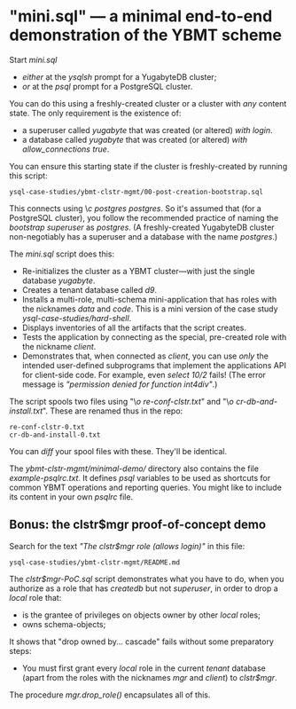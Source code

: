 # "mini.sql" — a minimal end-to-end demonstration of the YBMT scheme

Start _mini.sql_

- _either_ at the _ysqlsh_ prompt for a YugabyteDB cluster;
- _or_ at the _psql_ prompt for a PostgreSQL cluster.

You can do this using a freshly-created cluster or a cluster with _any_ content state. The only requirement is the existence of:

- a superuser called _yugabyte_ that was created (or altered) _with login_.
- a database called _yugabyte_ that was created (or altered) _with allow_connections true_.

You can ensure this starting state if the cluster is freshly-created by running this script:

```
ysql-case-studies/ybmt-clstr-mgmt/00-post-creation-bootstrap.sql
```

This connects using \\_c postgres postgres_. So it's assumed that (for a PostgreSQL cluster), you follow the recommended practice of naming the _bootstrap superuser_ as _postgres_. (A freshly-created YugabyteDB cluster non-negotiably has a superuser and a database with the name _postgres_.)

The _mini.sql_ script does this:

- Re-initializes the cluster as a YBMT cluster—with just the single database _yugabyte_.
- Creates a tenant database called _d9_.
- Installs a multi-role, multi-schema mini-application that has roles with the nicknames _data_ and _code_. This is a mini version of the case study _ysql-case-studies/hard-shell_.
- Displays inventories of all the artifacts that the script creates.
- Tests the application by connecting as the special, pre-created role with the nickname _client_.
- Demonstrates that, when connected as _client_, you can use _only_ the intended user-defined subprograms that implement the applications API for client-side code. For example, even _select 10/2_ fails! (The error message is _"permission denied for function int4div"_.)

The script spools two files using "\\_o re-conf-clstr.txt_" and "\\_o cr-db-and-install.txt_". These are renamed thus in the repo:

```
re-conf-clstr-0.txt
cr-db-and-install-0.txt
```

You can _diff_ your spool files with these. They'll be identical.

The _ybmt-clstr-mgmt/minimal-demo/_ directory also contains the file _example-psqlrc.txt_. It defines _psql_ variables to be used as shortcuts for common YBMT operations and reporting queries. You might like to include its content in your own _psqlrc_ file.

## Bonus: the clstr$mgr proof-of-concept demo

Search for the text *"The clstr$mgr role (allows login)"* in this file:

```
ysql-case-studies/ybmt-clstr-mgmt/README.md
```

The *clstr$mgr-PoC.sql* script demonstrates what you have to do, when you authorize as a role that has *createdb* but not *superuser*, in order to drop a *local* role that:

- is the grantee of privileges on objects owner by other *local* roles;
- owns schema-objects;

It shows that "drop owned by... cascade" fails without some preparatory steps:

- You must first grant every *local* role in the current *tenant* database (apart from the roles with the nicknames *mgr* and *client*) to *clstr$mgr*.

The procedure *mgr.drop_role()* encapsulates all of this.
